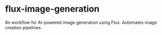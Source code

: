 # flux-image-generation
8n workflow for AI-powered image generation using Flux. Automates image creation pipelines.
